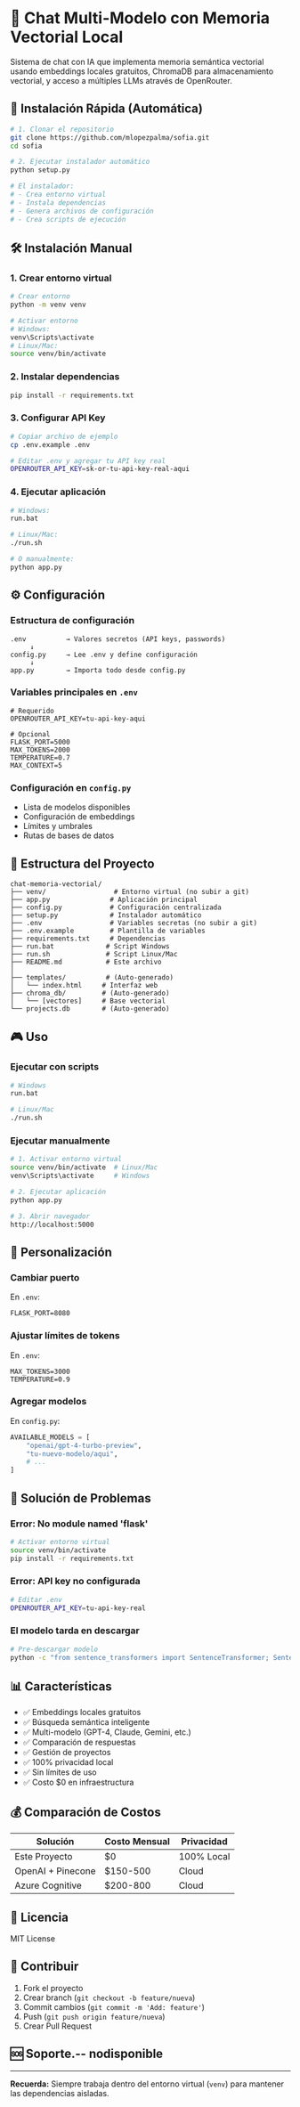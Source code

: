 # 🧠 Chat Multi-Modelo con Memoria Vectorial Local

Sistema de chat con IA que implementa memoria semántica vectorial usando embeddings locales gratuitos, ChromaDB para almacenamiento vectorial, y acceso a múltiples LLMs através de OpenRouter.

## 🚀 Instalación Rápida (Automática)

```bash
# 1. Clonar el repositorio
git clone https://github.com/mlopezpalma/sofia.git
cd sofia

# 2. Ejecutar instalador automático
python setup.py

# El instalador:
# - Crea entorno virtual
# - Instala dependencias
# - Genera archivos de configuración
# - Crea scripts de ejecución
```

## 🛠️ Instalación Manual

### 1. Crear entorno virtual

```bash
# Crear entorno
python -m venv venv

# Activar entorno
# Windows:
venv\Scripts\activate
# Linux/Mac:
source venv/bin/activate
```

### 2. Instalar dependencias

```bash
pip install -r requirements.txt
```

### 3. Configurar API Key

```bash
# Copiar archivo de ejemplo
cp .env.example .env

# Editar .env y agregar tu API key real
OPENROUTER_API_KEY=sk-or-tu-api-key-real-aqui
```

### 4. Ejecutar aplicación

```bash
# Windows:
run.bat

# Linux/Mac:
./run.sh

# O manualmente:
python app.py
```

## ⚙️ Configuración

### Estructura de configuración

```
.env          → Valores secretos (API keys, passwords)
     ↓
config.py     → Lee .env y define configuración
     ↓  
app.py        → Importa todo desde config.py
```

### Variables principales en `.env`

```env
# Requerido
OPENROUTER_API_KEY=tu-api-key-aqui

# Opcional
FLASK_PORT=5000
MAX_TOKENS=2000
TEMPERATURE=0.7
MAX_CONTEXT=5
```

### Configuración en `config.py`

- Lista de modelos disponibles
- Configuración de embeddings
- Límites y umbrales
- Rutas de bases de datos

## 📁 Estructura del Proyecto

```
chat-memoria-vectorial/
├── venv/                 # Entorno virtual (no subir a git)
├── app.py               # Aplicación principal
├── config.py            # Configuración centralizada  
├── setup.py             # Instalador automático
├── .env                 # Variables secretas (no subir a git)
├── .env.example         # Plantilla de variables
├── requirements.txt     # Dependencias
├── run.bat             # Script Windows
├── run.sh              # Script Linux/Mac
├── README.md           # Este archivo
│
├── templates/          # (Auto-generado)
│   └── index.html     # Interfaz web
├── chroma_db/         # (Auto-generado)
│   └── [vectores]     # Base vectorial
└── projects.db        # (Auto-generado)
```

## 🎮 Uso

### Ejecutar con scripts

```bash
# Windows
run.bat

# Linux/Mac  
./run.sh
```

### Ejecutar manualmente

```bash
# 1. Activar entorno virtual
source venv/bin/activate  # Linux/Mac
venv\Scripts\activate     # Windows

# 2. Ejecutar aplicación
python app.py

# 3. Abrir navegador
http://localhost:5000
```

## 🔧 Personalización

### Cambiar puerto

En `.env`:
```env
FLASK_PORT=8080
```

### Ajustar límites de tokens

En `.env`:
```env
MAX_TOKENS=3000
TEMPERATURE=0.9
```

### Agregar modelos

En `config.py`:
```python
AVAILABLE_MODELS = [
    "openai/gpt-4-turbo-preview",
    "tu-nuevo-modelo/aqui",
    # ...
]
```

## 🐛 Solución de Problemas

### Error: No module named 'flask'

```bash
# Activar entorno virtual
source venv/bin/activate
pip install -r requirements.txt
```

### Error: API key no configurada

```bash
# Editar .env
OPENROUTER_API_KEY=tu-api-key-real
```

### El modelo tarda en descargar

```bash
# Pre-descargar modelo
python -c "from sentence_transformers import SentenceTransformer; SentenceTransformer('all-MiniLM-L6-v2')"
```

## 📊 Características

- ✅ Embeddings locales gratuitos
- ✅ Búsqueda semántica inteligente
- ✅ Multi-modelo (GPT-4, Claude, Gemini, etc.)
- ✅ Comparación de respuestas
- ✅ Gestión de proyectos
- ✅ 100% privacidad local
- ✅ Sin límites de uso
- ✅ Costo $0 en infraestructura

## 💰 Comparación de Costos

| Solución | Costo Mensual | Privacidad |
|----------|---------------|------------|
| Este Proyecto | $0 | 100% Local |
| OpenAI + Pinecone | $150-500 | Cloud |
| Azure Cognitive | $200-800 | Cloud |

## 📝 Licencia

MIT License

## 🤝 Contribuir

1. Fork el proyecto
2. Crear branch (`git checkout -b feature/nueva`)
3. Commit cambios (`git commit -m 'Add: feature'`)
4. Push (`git push origin feature/nueva`)
5. Crear Pull Request

## 🆘 Soporte.-- nodisponible 


---

**Recuerda:** Siempre trabaja dentro del entorno virtual (`venv`) para mantener las dependencias aisladas.
